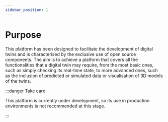 ```yaml
---
sidebar_position: 1
---
```


# Purpose

This platform has been designed to facilitate the development of digital twins and is characterised by the exclusive use of open source components. The aim is to achieve a platform that covers all the functionalities that a digital twin may require, from the most basic ones, such as simply checking its real-time state, to more advanced ones, such as the inclusion of predicted or simulated data or visualisation of 3D models of the twins.

:::danger Take care

This platform is currently under development, so its use in production environments is not recommended at this stage.

:::

